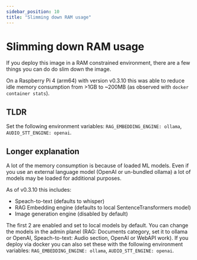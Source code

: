 ```yaml
---
sidebar_position: 10
title: "Slimming down RAM usage"
---
```


# Slimming down RAM usage

If you deploy this image in a RAM constrained environment, there are a few things you can do do slim down the image.

On a Raspberry Pi 4 (arm64) with version v0.3.10 this was able to reduce idle memory consumption from >1GB to ~200MB (as observed with `docker container stats`).

## TLDR

Set the following environment variables: `RAG_EMBEDDING_ENGINE: ollama`, `AUDIO_STT_ENGINE: openai`.

## Longer explanation

A lot of the memory consumption is because of loaded ML models. Even if you use an external language model (OpenAI or un-bundled ollama) a lot of models may be loaded for additional purposes.

As of v0.3.10 this includes:
* Speach-to-text (defaults to whisper)
* RAG Embedding engine (defaults to local SentenceTransformers model)
* Image generation engine (disabled by default)

The first 2 are enabled and set to local models by default. You can change the models in the admin planel (RAG: Documents category, set it to ollama or OpenAI, Speach-to-text: Audio section, OpenAI or WebAPI work).
If you deploy via docker you can also set these with the following environment variables: `RAG_EMBEDDING_ENGINE: ollama`, `AUDIO_STT_ENGINE: openai`.

